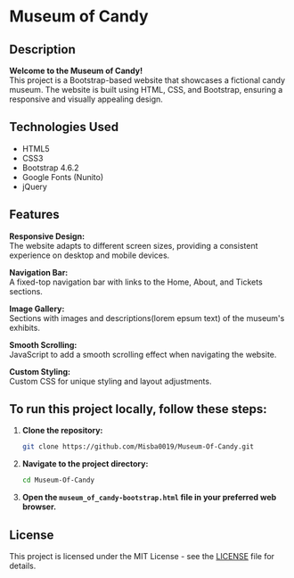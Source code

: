 # Museum of Candy

## Description
**Welcome to the Museum of Candy!**  
This project is a Bootstrap-based website that showcases a fictional candy museum.
The website is built using HTML, CSS, and Bootstrap, ensuring a responsive and visually appealing design.

## Technologies Used

- HTML5
- CSS3
- Bootstrap 4.6.2
- Google Fonts (Nunito)
- jQuery

## Features

**Responsive Design:**  
The website adapts to different screen sizes, providing a consistent experience on desktop and mobile devices.

**Navigation Bar:**  
A fixed-top navigation bar with links to the Home, About, and Tickets sections.

**Image Gallery:**  
Sections with images and descriptions(lorem epsum text) of the museum's exhibits.

**Smooth Scrolling:**  
JavaScript to add a smooth scrolling effect when navigating the website.

**Custom Styling:**  
Custom CSS for unique styling and layout adjustments.

## To run this project locally, follow these steps:

1. **Clone the repository:**
    ```bash
    git clone https://github.com/Misba0019/Museum-Of-Candy.git
    ```

2. **Navigate to the project directory:**
    ```bash
    cd Museum-Of-Candy
    ```

3. **Open the `museum_of_candy-bootstrap.html` file in your preferred web browser.**

## License

This project is licensed under the MIT License - see the [LICENSE](LICENSE) file for details.
